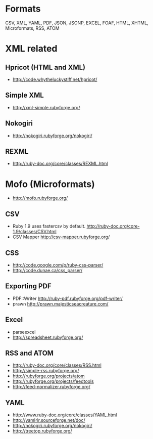 # Formats

CSV, XML, YAML, PDF, JSON, JSONP, EXCEL, FOAF, HTML, XHTML, Microformats, RSS, ATOM

# XML related

## Hpricot (HTML and XML)

* <http://code.whytheluckystiff.net/hpricot/>

## Simple XML

* <http://xml-simple.rubyforge.org/>

## Nokogiri

* <http://nokogiri.rubyforge.org/nokogiri/>

## REXML

* <http://ruby-doc.org/core/classes/REXML.html>


# Mofo (Microformats)

* <http://mofo.rubyforge.org/>

## CSV

* Ruby 1.9 uses fastercsv by default. <http://ruby-doc.org/core-1.9/classes/CSV.html>
* CSV Mapper <http://csv-mapper.rubyforge.org/>

## CSS

* <http://code.google.com/p/ruby-css-parser/>
* <http://code.dunae.ca/css_parser/>

## Exporting PDF

* PDF::Writer <http://ruby-pdf.rubyforge.org/pdf-writer/>
* prawn <http://prawn.majesticseacreature.com/>

## Excel

* parseexcel
* http://spreadsheet.rubyforge.org/

## RSS and ATOM

* <http://ruby-doc.org/core/classes/RSS.html>
* <http://simple-rss.rubyforge.org/>
* <http://rubyforge.org/projects/atom>
* <http://rubyforge.org/projects/feedtools>
* <http://feed-normalizer.rubyforge.org/>


## YAML

* <http://www.ruby-doc.org/core/classes/YAML.html>
* <http://yaml4r.sourceforge.net/doc/>
* <http://nokogiri.rubyforge.org/nokogiri/>
* <http://treetop.rubyforge.org/>
